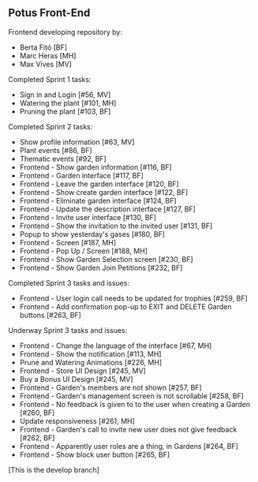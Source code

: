 Potus Front-End
---

Frontend developing repository by:

- Berta Fitó [BF]
- Marc Heras [MH]
- Max Vives [MV]

Completed Sprint 1 tasks:

- Sign in and Login [#56, MV]
- Watering the plant [#101, MH]
- Pruning the plant [#103, BF]

Completed Sprint 2 tasks:

- Show profile information [#63, MV]
- Plant events [#86, BF]
- Thematic events [#92, BF]
- Frontend - Show garden information [#116, BF]
- Frontend - Garden interface [#117, BF]
- Frontend - Leave the garden interface [#120, BF]
- Frontend - Show create garden interface [#122, BF]
- Frontend - Eliminate garden interface [#124, BF]
- Frontend - Update the description interface [#127, BF]
- Frontend - Invite user interface [#130, BF]
- Frontend - Show the invitation to the invited user [#131, BF]
- Popup to show yesterday's gases [#180, BF]
- Frontend - Screen [#187, MH]
- Frontend - Pop Up / Screen [#188, MH]
- Frontend - Show Garden Selection screen [#230, BF]
- Frontend - Show Garden Join Petitions [#232, BF]

Completed Sprint 3 tasks and issues:

- Frontend - User login call needs to be updated for trophies [#259, BF]
- Frontend - Add confirmation pop-up to EXIT and DELETE Garden buttons [#263, BF]

Underway Sprint 3 tasks and issues:

- Frontend - Change the language of the interface [#67, MH]
- Frontend - Show the notification [#113, MH]
- Prune and Watering Animations [#226, MH]
- Frontend - Store UI Design [#245, MV]
- Buy a Bonus UI Design [#245, MV]
- Frontend - Garden's members are not shown [#257, BF]
- Frontend - Garden's management screen is not scrollable [#258, BF]
- Frontend - No feedback is given to to the user when creating a Garden [#260, BF]
- Update responsiveness [#261, MH]
- Frontend - Garden's call to invite new user does not give feedback [#262, BF]
- Frontend - Apparently user roles are a thing, in Gardens [#264, BF]
- Frontend - Show block user button [#265, BF]

[This is the develop branch]
